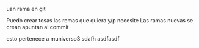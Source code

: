 uan rama en git

Puedo crear tosas las remas que quiera y/p necesite
Las ramas nuevas se crean apuntan al commit

esto pertenece a muniverso3
sdafh
asdfasdf
